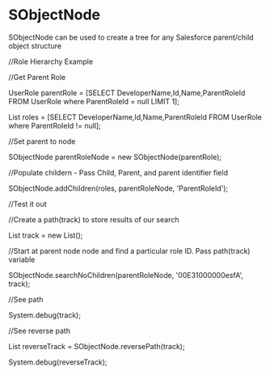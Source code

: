 # SObjectNode
SObjectNode can be used  to create a tree for any Salesforce parent/child object structure


//Role Hierarchy Example

//Get Parent Role

UserRole parentRole = [SELECT DeveloperName,Id,Name,ParentRoleId FROM UserRole where ParentRoleId = null LIMIT 1];

List<UserRole> roles = [SELECT DeveloperName,Id,Name,ParentRoleId FROM UserRole where ParentRoleId != null];


//Set parent to node

SObjectNode parentRoleNode = new SObjectNode(parentRole);

//Populate childern - Pass Child, Parent, and parent identifier field

SObjectNode.addChildren(roles, parentRoleNode, 'ParentRoleId');



//Test it out

//Create a path(track) to store results of our search

List<SObjectNode> track = new List<SObjectNode>();

//Start at parent node node and find a particular role ID. Pass path(track) variable

SObjectNode.searchNoChildren(parentRoleNode, '00E31000000esfA', track);

//See path 

System.debug(track);

//See reverse path

List<SObjectNode> reverseTrack = SObjectNode.reversePath(track); 

System.debug(reverseTrack);

